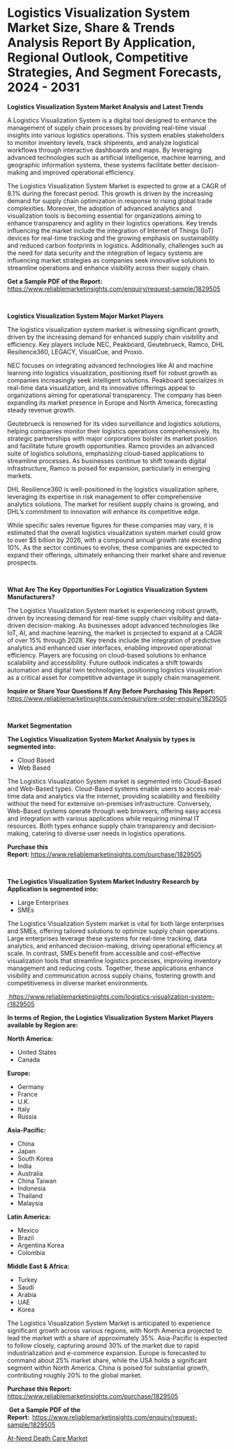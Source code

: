 <p><h1>Logistics Visualization System Market Size, Share & Trends Analysis Report By Application, Regional Outlook, Competitive Strategies, And Segment Forecasts, 2024 - 2031</h1></p><p><strong>Logistics Visualization System Market Analysis and Latest Trends</strong></p>
<p><p>A Logistics Visualization System is a digital tool designed to enhance the management of supply chain processes by providing real-time visual insights into various logistics operations. This system enables stakeholders to monitor inventory levels, track shipments, and analyze logistical workflows through interactive dashboards and maps. By leveraging advanced technologies such as artificial intelligence, machine learning, and geographic information systems, these systems facilitate better decision-making and improved operational efficiency.</p><p>The Logistics Visualization System Market is expected to grow at a CAGR of 8.1% during the forecast period. This growth is driven by the increasing demand for supply chain optimization in response to rising global trade complexities. Moreover, the adoption of advanced analytics and visualization tools is becoming essential for organizations aiming to enhance transparency and agility in their logistics operations. Key trends influencing the market include the integration of Internet of Things (IoT) devices for real-time tracking and the growing emphasis on sustainability and reduced carbon footprints in logistics. Additionally, challenges such as the need for data security and the integration of legacy systems are influencing market strategies as companies seek innovative solutions to streamline operations and enhance visibility across their supply chain.</p></p>
<p><strong>Get a Sample PDF of the Report:&nbsp;</strong> <a href="https://www.reliablemarketinsights.com/enquiry/request-sample/1829505?utm_campaign=2012&utm_medium=2&utm_source=Github&utm_content=ia&utm_term=30122024&utm_id=logistics-visualization-system">https://www.reliablemarketinsights.com/enquiry/request-sample/1829505</a></p>
<p>&nbsp;</p>
<p><strong>Logistics Visualization System Major Market Players</strong></p>
<p><p>The logistics visualization system market is witnessing significant growth, driven by the increasing demand for enhanced supply chain visibility and efficiency. Key players include NEC, Peakboard, Geutebrueck, Ramco, DHL Resilience360, LEGACY, VisualCue, and Proxio.</p><p>NEC focuses on integrating advanced technologies like AI and machine learning into logistics visualization, positioning itself for robust growth as companies increasingly seek intelligent solutions. Peakboard specializes in real-time data visualization, and its innovative offerings appeal to organizations aiming for operational transparency. The company has been expanding its market presence in Europe and North America, forecasting steady revenue growth.</p><p>Geutebrueck is renowned for its video surveillance and logistics solutions, helping companies monitor their logistics operations comprehensively. Its strategic partnerships with major corporations bolster its market position and facilitate future growth opportunities. Ramco provides an advanced suite of logistics solutions, emphasizing cloud-based applications to streamline processes. As businesses continue to shift towards digital infrastructure, Ramco is poised for expansion, particularly in emerging markets.</p><p>DHL Resilience360 is well-positioned in the logistics visualization sphere, leveraging its expertise in risk management to offer comprehensive analytics solutions. The market for resilient supply chains is growing, and DHL’s commitment to innovation will enhance its competitive edge. </p><p>While specific sales revenue figures for these companies may vary, it is estimated that the overall logistics visualization system market could grow to over $5 billion by 2026, with a compound annual growth rate exceeding 10%. As the sector continues to evolve, these companies are expected to expand their offerings, ultimately enhancing their market share and revenue prospects.</p></p>
<p>&nbsp;</p>
<p><strong>What Are The Key Opportunities For Logistics Visualization System Manufacturers?</strong></p>
<p><p>The Logistics Visualization System market is experiencing robust growth, driven by increasing demand for real-time supply chain visibility and data-driven decision-making. As businesses adopt advanced technologies like IoT, AI, and machine learning, the market is projected to expand at a CAGR of over 15% through 2028. Key trends include the integration of predictive analytics and enhanced user interfaces, enabling improved operational efficiency. Players are focusing on cloud-based solutions to enhance scalability and accessibility. Future outlook indicates a shift towards automation and digital twin technologies, positioning logistics visualization as a critical asset for competitive advantage in supply chain management.</p></p>
<p><strong>Inquire or Share Your Questions If Any Before Purchasing This Report:</strong> <a href="https://www.reliablemarketinsights.com/enquiry/pre-order-enquiry/1829505?utm_campaign=2012&utm_medium=2&utm_source=Github&utm_content=ia&utm_term=30122024&utm_id=logistics-visualization-system">https://www.reliablemarketinsights.com/enquiry/pre-order-enquiry/1829505</a></p>
<p>&nbsp;</p>
<p><strong>Market Segmentation</strong></p>
<p><strong>The Logistics Visualization System Market Analysis by types is segmented into:</strong></p>
<p><ul><li>Cloud Based</li><li>Web Based</li></ul></p>
<p><p>The Logistics Visualization System market is segmented into Cloud-Based and Web-Based types. Cloud-Based systems enable users to access real-time data and analytics via the internet, providing scalability and flexibility without the need for extensive on-premises infrastructure. Conversely, Web-Based systems operate through web browsers, offering easy access and integration with various applications while requiring minimal IT resources. Both types enhance supply chain transparency and decision-making, catering to diverse user needs in logistics operations.</p></p>
<p><strong>Purchase this Report:&nbsp;</strong><a href="https://www.reliablemarketinsights.com/purchase/1829505?utm_campaign=2012&utm_medium=2&utm_source=Github&utm_content=ia&utm_term=30122024&utm_id=logistics-visualization-system">https://www.reliablemarketinsights.com/purchase/1829505</a></p>
<p>&nbsp;</p>
<p><strong>The Logistics Visualization System Market Industry Research by Application is segmented into:</strong></p>
<p><ul><li>Large Enterprises</li><li>SMEs</li></ul></p>
<p><p>The Logistics Visualization System market is vital for both large enterprises and SMEs, offering tailored solutions to optimize supply chain operations. Large enterprises leverage these systems for real-time tracking, data analytics, and enhanced decision-making, driving operational efficiency at scale. In contrast, SMEs benefit from accessible and cost-effective visualization tools that streamline logistics processes, improving inventory management and reducing costs. Together, these applications enhance visibility and communication across supply chains, fostering growth and competitiveness in diverse market environments.</p></p>
<p><a href="https://www.reliablemarketinsights.com/logistics-visualization-system-r1829505?utm_campaign=2012&utm_medium=2&utm_source=Github&utm_content=ia&utm_term=30122024&utm_id=logistics-visualization-system">&nbsp;https://www.reliablemarketinsights.com/logistics-visualization-system-r1829505</a></p>
<p><strong>In terms of Region, the Logistics Visualization System Market Players available by Region are:</strong></p>
<p>
    <p> <strong> North America: </strong>
        <ul>
            <li>United States</li>
            <li>Canada</li>
        </ul>
        </p> 
    <p> <strong> Europe: </strong>
        <ul>
            <li>Germany</li>
            <li>France</li>
            <li>U.K.</li>
            <li>Italy</li>
            <li>Russia</li>
        </ul>
        </p> 
    <p> <strong> Asia-Pacific: </strong>
        <ul>
            <li>China</li>
            <li>Japan</li>
            <li>South Korea</li>
            <li>India</li>
            <li>Australia</li>
            <li>China Taiwan</li>
            <li>Indonesia</li>
            <li>Thailand</li>
            <li>Malaysia</li>
        </ul>
        </p> 
    <p> <strong> Latin America: </strong>
        <ul>
            <li>Mexico</li>
            <li>Brazil</li>
            <li>Argentina Korea</li>
            <li>Colombia</li>
        </ul>
        </p> 
    <p> <strong> Middle East & Africa: </strong>
        <ul>
            <li>Turkey</li>
            <li>Saudi</li>
            <li>Arabia</li>
            <li>UAE</li>
            <li>Korea</li>
        </ul>
    </p>
    </p>
<p><p>The Logistics Visualization System Market is anticipated to experience significant growth across various regions, with North America projected to lead the market with a share of approximately 35%. Asia-Pacific is expected to follow closely, capturing around 30% of the market due to rapid industrialization and e-commerce expansion. Europe is forecasted to command about 25% market share, while the USA holds a significant segment within North America. China is poised for substantial growth, contributing roughly 20% to the global market.</p></p>
<p><strong>Purchase this Report: </strong><a href="https://www.reliablemarketinsights.com/purchase/1829505?utm_campaign=2012&utm_medium=2&utm_source=Github&utm_content=ia&utm_term=30122024&utm_id=logistics-visualization-system">https://www.reliablemarketinsights.com/purchase/1829505</a></p>
<p>&nbsp;<strong>Get a Sample PDF of the Report:&nbsp;&nbsp;</strong><a href="https://www.reliablemarketinsights.com/enquiry/request-sample/1829505?utm_campaign=2012&utm_medium=2&utm_source=Github&utm_content=ia&utm_term=30122024&utm_id=logistics-visualization-system">https://www.reliablemarketinsights.com/enquiry/request-sample/1829505</a></p>
<p><strong></strong></p>
<p><p><a href="https://github.com/JakirUddin511/Market-Research-Report-List-1/blob/main/at-need-death-care-market.md?utm_campaign=2012&utm_medium=2&utm_source=Github&utm_content=ia&utm_term=30122024&utm_id=logistics-visualization-system">At-Need Death Care Market</a></p></p>
